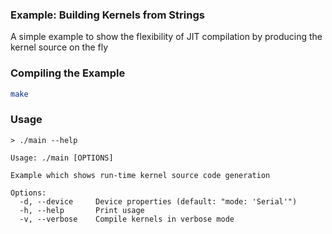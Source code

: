 ### Example: Building Kernels from Strings

A simple example to show the flexibility of JIT compilation by producing the kernel source on the fly

### Compiling the Example

```bash
make
```

### Usage

```
> ./main --help

Usage: ./main [OPTIONS]

Example which shows run-time kernel source code generation

Options:
  -d, --device     Device properties (default: "mode: 'Serial'")
  -h, --help       Print usage
  -v, --verbose    Compile kernels in verbose mode
```
